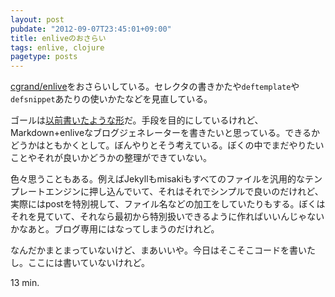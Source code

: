 ```yaml
---
layout: post
pubdate: "2012-09-07T23:45:01+09:00"
title: enliveのおさらい
tags: enlive, clojure
pagetype: posts
---
```

[cgrand/enlive](https://github.com/cgrand/enlive)をおさらいしている。セレクタの書きかたや`deftemplate`や`defsnippet`あたりの使いかたなどを見直している。

ゴールは[以前書いたような形](http://bouzuya.github.com/2012/08/22/make-html-by-enlive.html)だ。手段を目的にしているけれど、Markdown+enliveなブログジェネレーターを書きたいと思っている。できるかどうかはともかくとして。ぼんやりとそう考えている。ぼくの中でまだやりたいことやそれが良いかどうかの整理ができていない。

色々思うこともある。例えばJekyllもmisakiもすべてのファイルを汎用的なテンプレートエンジンに押し込んでいて、それはそれでシンプルで良いのだけれど、実際にはpostを特別視して、ファイル名などの加工をしていたりもする。ぼくはそれを見ていて、それなら最初から特別扱いできるように作ればいいんじゃないかなあと。ブログ専用にはなってしまうのだけれど。

なんだかまとまっていないけど、まあいいや。今日はそこそこコードを書いたし。ここには書いていないけれど。

13 min.

